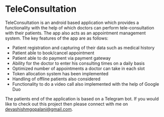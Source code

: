 # TeleConsultation
TeleConsultation is an android based application which provides a functionality with the help of which doctors can perform tele-consultation with their patients. The app also acts as an appointment management system.
The key features of the app are as follows:
* Patient registration and capturing of their data such as medical history
* Patient able to book/cancel appointment
* Patient able to do payment via payment gateway
* Ability for the doctor to enter his consulting times on a daily basis
* Optimized number of appointments a doctor can take in each slot
* Token allocation system has been implemented
* Handling of offline patients also considered
* Functionality to do a video call also implemented with the help of Google Duo

The patients end of the application is based on a Telegram bot.
If you would like to check out this project then please connect with me on devashishmgopalani@gmail.com.
